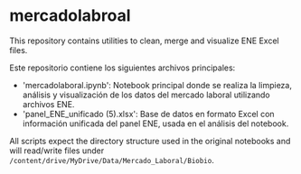 # mercadolabroal

This repository contains utilities to clean, merge and visualize ENE Excel files.

Este repositorio contiene los siguientes archivos principales:

* 'mercadolaboral.ipynb': Notebook principal donde se realiza la limpieza, análisis y visualización de los datos del mercado laboral utilizando archivos ENE.
* 'panel_ENE_unificado (5).xlsx': Base de datos en formato Excel con información unificada del panel ENE, usada en el análisis del notebook.

All scripts expect the directory structure used in the original notebooks and
will read/write files under `/content/drive/MyDrive/Data/Mercado_Laboral/Biobio`.
